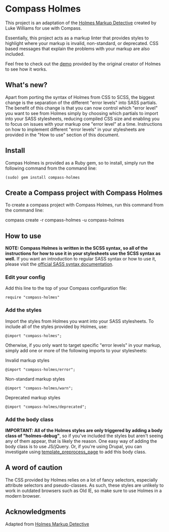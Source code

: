 Compass Holmes
==============

This project is an adaptation of the [Holmes Markup Detective](http://www.red-root.com/sandbox/holmes/) created by Luke Williams for use with Compass. 

Essentially, this project acts as a markup linter that provides styles to highlight where your markup is invalid, non-standard, or deprecated. CSS based messages that explain the problems with your markup are also included.

Feel free to check out the [demo](http://www.red-root.com/sandbox/holmes/testsuite/testsuite.html) provided by the original creator of Holmes to see how it works.

## What's new?

Apart from porting the syntax of Holmes from CSS to SCSS, the biggest change is the separation of the different "error levels" into SASS partials. The benefit of this change is that you can now control which "error level" you want to see from Holmes simply by choosing which partials to import into your SASS stylesheets, reducing compiled CSS size and enabling you to focus on issues with your markup one "error level" at a time. Instructions on how to implement different "error levels" in your stylesheets are provided in the "How to use" section of this document.

## Install

Compas Holmes is provided as a Ruby gem, so to install, simply run the following command from the command line:

	(sudo) gem install compass-holmes

## Create a Compass project with Compass Holmes

To create a compass project with Compass Holmes, run this command from the command line:

  compass create <project name> -r compass-holmes -u compass-holmes

## How to use

__NOTE: Compass Holmes is written in the SCSS syntax, so all of the instructions for how to use it in your stylesheets use the SCSS syntax as well.__ If you want an introduction to regular SASS syntax or how to use it, please visit the [official SASS syntax documentation](http://sass-lang.com/docs/yardoc/file.INDENTED_SYNTAX.html).

### Edit your config

Add this line to the top of your Compass configuration file:

	require "compass-holmes"

### Add the styles

Import the styles from Holmes you want into your SASS stylesheets. To include all of the styles provided by Holmes, use:

	@import "compass-holmes";

Otherwise, if you only want to target specific "error levels" in your markup, simply add one or more of the following imports to your stylesheets:

Invalid markup styles

	@import "compass-holmes/error";

Non-standard markup styles

	@import "compass-holmes/warn";

Deprecated markup styles

	@import "compass-holmes/deprecated";

### Add the body class

__IMPORTANT: All of the Holmes styles are only triggered by adding a body class of "holmes-debug"__, so if you've included the styles but aren't seeing any of them appear, that is likely the reason. One easy way of adding the body class is to use JS/jQuery. Or, if you're using Drupal, you can investigate using [template_preprocess_page](http://api.drupal.org/api/drupal/includes!theme.inc/function/template_preprocess_page/) to add this body class.

## A word of caution

The CSS provided by Holmes relies on a lot of fancy selectors, especially attribute selectors and pseudo-classes. As such, these styles are unlikely to work in outdated browsers such as Old IE, so make sure to use Holmes in a modern browser.

## Acknowledgments

Adapted from [Holmes Markup Detective](https://github.com/redroot/holmes)